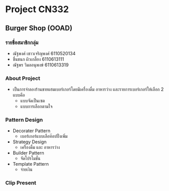 # Project CN332

## Burger Shop (OOAD)

### รายชื่อสมาชิกกลุ่ม

  * ณัฐพงศ์ เชาวเจริญพงศ์ 6110520134
  * ชื่นชนก ผิวเกลี้ยง 6110613111
  * ณัฐพร วิมลอนุพงษ์ 6110613319
  
### About Project
* เป็นการจำลองร้านขายแฮมเบอร์เกอร์โดยมีเครื่องดื่ม อาหารว่าง และรายการเบอร์เกอร์ให้เลือก 2 แบบคือ
    - แบบจัดเป็นเซต
    - แบบการเลือกตามใจ
### Pattern Design
* Decorater Pattern
    - เบอร์เกอร์แบบเลือท๊อปปิ้งเพิ่ม 
* Strategy Design
    - เครื่องดื่ม และ อาหารว่าง
* Builder Pattern
    - จัดโปรโมชั่น
* Template Pattern
    - จ่ายเงิน
### Clip Present

